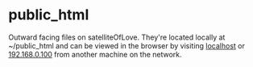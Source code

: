public_html
===========

Outward facing files on satelliteOfLove. They're located locally at ~/public_html and can be viewed in the browser by visiting <a href="http://localhost" target="blank">localhost</a> or <a href="http://192.168.0.100" target="blank">192.168.0.100</a> from another machine on the network.
